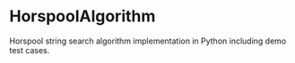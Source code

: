 # HorspoolAlgorithm
Horspool string search algorithm implementation in Python including demo test cases.
